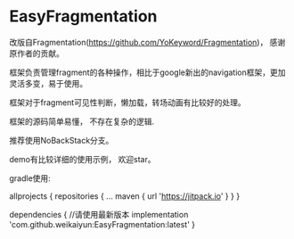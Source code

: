 # EasyFragmentation
改版自Fragmentation(https://github.com/YoKeyword/Fragmentation)， 感谢原作者的贡献。

框架负责管理fragment的各种操作，相比于google新出的navigation框架，更加灵活多变，易于使用。

框架对于fragment可见性判断，懒加载，转场动画有比较好的处理。

框架的源码简单易懂， 不存在复杂的逻辑.

推荐使用NoBackStack分支。

demo有比较详细的使用示例， 欢迎star。

gradle使用:

allprojects {
	repositories {
		...
		maven { url 'https://jitpack.io' }
	}
}

dependencies {
	//请使用最新版本
	implementation 'com.github.weikaiyun:EasyFragmentation:latest'
}
